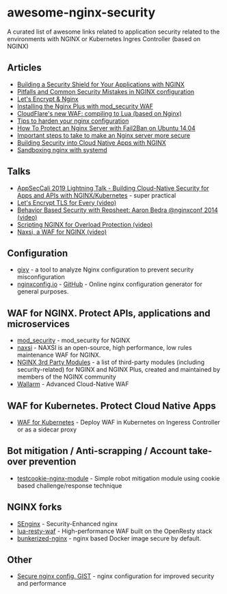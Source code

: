 # awesome-nginx-security

A curated list of awesome links related to application security related to the environments with NGINX or Kubernetes Ingres Controller (based on NGINX)

## Articles

- [Building a Security Shield for Your Applications with NGINX](https://www.nginx.com/blog/build-application-security-shield-with-nginx-wallarm)
- [Pitfalls and Common Security Mistakes in NGINX configuration](https://www.nginx.com/resources/wiki/start/topics/tutorials/config_pitfalls/)
- [Let's Encrypt & Nginx](https://letsecure.me/secure-web-deployment-with-lets-encrypt-and-nginx/)
- [Installing the Nginx Plus with mod_security WAF](https://www.nginx.com/resources/admin-guide/nginx-plus-modsecurity-waf-installation-logging/)
- [CloudFlare's new WAF: compiling to Lua (based on Nginx)](https://blog.cloudflare.com/cloudflares-new-waf-compiling-to-lua/)
- [Tips to harden your nginx configuration](https://www.acunetix.com/blog/articles/nginx-server-security-hardening-configuration-1/#comment-16863)
- [How To Protect an Nginx Server with Fail2Ban on Ubuntu 14.04](https://www.digitalocean.com/community/tutorials/how-to-protect-an-nginx-server-with-fail2ban-on-ubuntu-14-04)
- [Important steps to take to make an Nginx server more secure](https://help.dreamhost.com/hc/en-us/articles/222784068-The-most-important-steps-to-take-to-make-an-Nginx-server-more-secure)
- [Building Security into Cloud Native Apps with NGINX](https://www.helpnetsecurity.com/2019/02/19/building-security-into-cloud-native-apps-with-nginx/)
- [Sandboxing nginx with systemd](https://medium.com/@nickodell/sandboxing-nginx-with-systemd-80441923c555)

## Talks

- [AppSecCali 2019 Lightning Talk - Building Cloud-Native Security for Apps and APIs with NGINX/Kubernetes](https://www.youtube.com/watch?v=xcjFgZ_FN4w) - super practical
- [Let's Encrypt TLS for Every (video)](https://www.youtube.com/watch?v=ac4tE4_4nU0)
- [Behavior Based Security with Repsheet: Aaron Bedra @nginxconf 2014 (video)](https://www.youtube.com/watch?v=9AyaVxzqYoA)
- [Scripting NGINX for Overload Protection (video)](https://www.youtube.com/watch?v=uFm-tp4t2mE)
- [Naxsi, a WAF for NGINX (video)](https://www.youtube.com/watch?v=JiJHCodn_PQ)

## Configuration

- [gixy](https://github.com/yandex/gixy/) - a tool to analyze Nginx configuration to prevent security misconfiguration
- [nginxconfig.io](https://nginxconfig.io) - [GitHub](https://github.com/valentinxxx/nginxconfig.io) - Online nginx configuration generator for general purposes.

## WAF for NGINX. Protect APIs, applications and microservices

- [mod_security](https://github.com/SpiderLabs/ModSecurity-nginx) - mod_security for NGINX
- [naxsi](https://github.com/nbs-system/naxsi) - NAXSI is an open-source, high performance, low rules maintenance WAF for NGINX.
- [NGINX 3rd Party Modules](https://www.nginx.com/resources/wiki/modules/) -  a list of third-party modules (including security-related) for NGINX and NGINX Plus, created and maintained by members of the NGINX community
- [Wallarm](https://wallarm.com) - Advanced Cloud-Native WAF

## WAF for Kubernetes. Protect Cloud Native Apps

- [WAF for Kubernetes](https://wallarm.com/solutions/waf-for-kubernetes/) - Deploy WAF in Kubernetes on Ingeress Controller or as a sidecar proxy

## Bot mitigation / Anti-scrapping / Account take-over prevention 

- [testcookie-nginx-module](https://github.com/kyprizel/testcookie-nginx-module) - Simple robot mitigation module using cookie based challenge/response technique 

## NGINX forks

- [SEnginx](https://github.com/NeusoftSecurity/SEnginx) - Security-Enhanced nginx
- [lua-resty-waf](https://github.com/p0pr0ck5/lua-resty-waf) - High-performance WAF built on the OpenResty stack
- [bunkerized-nginx](https://github.com/bunkerity/bunkerized-nginx) - nginx based Docker image secure by default.

## Other

- [Secure nginx config. GIST](https://gist.github.com/plentz/6737338) - nginx configuration for improved security and performance

